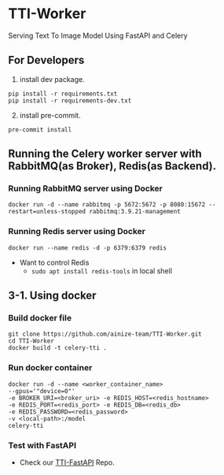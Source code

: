 # TTI-Worker

Serving Text To Image Model Using FastAPI and Celery

## For Developers

1. install dev package.

```shell
pip install -r requirements.txt
pip install -r requirements-dev.txt
```

2. install pre-commit.

```shell
pre-commit install
```

## Running the Celery worker server with RabbitMQ(as Broker), Redis(as Backend).
### Running RabbitMQ server using Docker
```shell
docker run -d --name rabbitmq -p 5672:5672 -p 8080:15672 --restart=unless-stopped rabbitmq:3.9.21-management
```

### Running Redis server using Docker
```
docker run --name redis -d -p 6379:6379 redis
```
- Want to control Redis
  - `sudo apt install redis-tools` in local shell


## 3-1. Using docker
### Build docker file
```
git clone https://github.com/ainize-team/TTI-Worker.git
cd TTI-Worker
docker build -t celery-tti .
```

### Run docker container
```
docker run -d --name <worker_container_name>
--gpus='"device=0"'
-e BROKER_URI=<broker_uri> -e REDIS_HOST=<redis_hostname> 
-e REDIS_PORT=<redis_port> -e REDIS_DB=<redis_db> 
-e REDIS_PASSWORD=<redis_password> 
-v <local-path>:/model 
celery-tti
```

### Test with FastAPI
- Check our [TTI-FastAPI](https://github.com/ainize-team/TTI-FastAPI) Repo.
